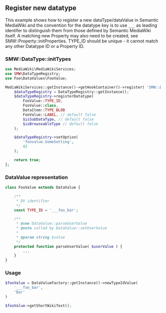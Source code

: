 ## Register new datatype

This example shows how to register a new dataType/dataValue in Semantic MediaWiki and the convention for the datatype key is to use `___` as leading identifer to distinguish them from those defined by Semantic MediaWiki itself. A matching new Property may also need to be created, see SMW::Property::initProperties. TYPE_ID should be unique - it cannot match any other Datatype ID or a Property ID.

### SMW::DataType::initTypes

```php
use MediaWiki\MediaWikiServices;
use SMW\DataTypeRegistry;
use Foo\DataValues\FooValue;

MediaWikiServices::getInstance()->getHookContainer()->register( 'SMW::DataType::initTypes', function () {
	$dataTypeRegistry = DataTypeRegistry::getInstance();
	$dataTypeRegistry->registerDatatype(
		FooValue::TYPE_ID,
		FooValue::class,
		DataItem::TYPE_BLOB
		FooValue::LABEL, // default false
		$isSubDataType, // default false
		$isBrowseableType // default false
	);

	$dataTypeRegistry->setOption(
		'foovalue.SomeSetting',
		42
	);

	return true;
};
```

### DataValue representation

```php
class FooValue extends DataValue {

	/**
	 * DV identifier
	 */
	const TYPE_ID = '___foo_bar';

	/**
	 * @see DataValue::parseUserValue
	 * @note called by DataValue::setUserValue
	 *
	 * @param string $value
	 */
	protected function parseUserValue( $userValue ) {
		...
	}
}
```

### Usage

```php
$fooValue = DataValueFactory::getInstance()->newTypeIdValue(
	'___foo_bar',
	'Bar'
)

$fooValue->getShortWikiText();
```
